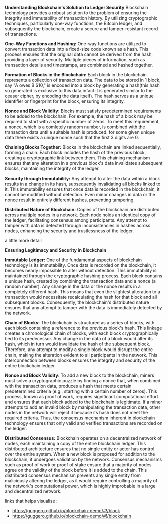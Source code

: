 **Understanding Blockchain's Solution to Ledger Security**
Blockchain technology provides a robust solution to the problem of ensuring the integrity and immutability of transaction history. By utilizing cryptographic techniques, particularly one-way functions, the Bitcoin ledger, and subsequently the blockchain, create a secure and tamper-resistant record of transactions.

**One-Way Functions and Hashing:**
One-way functions are utilized to convert transaction data into a fixed-size code known as a hash. This process ensures that the original data cannot be derived from the hash, providing a layer of security. Multiple pieces of information, such as transaction details and timestamps, are combined and hashed together.

**Formation of Blocks in the Blockchain:**
Each block in the blockchain represents a collection of transaction data. The data to be stored in 1 block, say "A owes B $10," is encoded into a block by generating a hash(this hash so generated is exclusive to this data,infact it is generated similar to the ceaser cipher, by encoding the data itself). The hash serves as a unique identifier or fingerprint for the block, ensuring its integrity.

**Nonce and Block Validity:**
Blocks must satisfy predetermined requirements to be added to the blockchain. For example, the hash of a block may be required to start with a specific number of zeros. To meet this requirement, a nonce, which is a comletely random number, is combined with the transaction data until a suitable hash is produced.
for some given unique data there exists a unique nonce such that the first 3 digits are 0.

**Chaining Blocks Together:**
Blocks in the blockchain are linked sequentially, forming a chain. Each block includes the hash of the previous block, creating a cryptographic link between them. This chaining mechanism ensures that any alteration in a previous block's data invalidates subsequent blocks, maintaining the integrity of the ledger.

**Security through Immutability:**
Any attempt to alter the data within a block results in a change in its hash, subsequently invalidating all blocks linked to it. This immutability ensures that once data is recorded in the blockchain, it cannot be modified without detection. Even minor changes in data or the nonce result in entirely different hashes, preventing tampering.

**Distributed Nature of Blockchain:**
Copies of the blockchain are distributed across multiple nodes in a network. Each node holds an identical copy of the ledger, facilitating consensus among participants. Any attempt to tamper with data is detected through inconsistencies in hashes across nodes, enhancing the security and trustlessness of the ledger.

a little more detail

**Ensuring Legitimacy and Security in Blockchain**

**Immutable Ledger:**
One of the fundamental aspects of blockchain technology is its immutability. Once data is recorded on the blockchain, it becomes nearly impossible to alter without detection. This immutability is maintained through the cryptographic hashing process. Each block contains a unique hash, created by combining the transaction data and a nonce (a random number). Any change in the data or the nonce results in a completely different hash. This means that even the slightest alteration to a transaction would necessitate recalculating the hash for that block and all subsequent blocks. Consequently, the blockchain's distributed nature ensures that any attempt to tamper with the data is immediately detected by the network.

**Chain of Blocks:**
The blockchain is structured as a series of blocks, with each block containing a reference to the previous block's hash. This linkage creates a chronological chain of blocks, with each block cryptographically tied to its predecessor. Any change in the data of a block would alter its hash, which in turn would invalidate the hash of the subsequent block. Therefore, any attempt to modify a single block would disrupt the entire chain, making the alteration evident to all participants in the network. This interconnection between blocks ensures the integrity and security of the entire blockchain ledger.

**Nonce and Block Validity:**
To add a new block to the blockchain, miners must solve a cryptographic puzzle by finding a nonce that, when combined with the transaction data, produces a hash that meets certain predetermined criteria (e.g., starting with a certain number of zeros). This process, known as proof of work, requires significant computational effort and ensures that each block added to the blockchain is legitimate. If a miner attempts to add an invalid block by manipulating the transaction data, other nodes in the network will reject it because its hash does not meet the required criteria. Thus, the consensus mechanism inherent in blockchain technology ensures that only valid and verified transactions are recorded on the ledger.

**Distributed Consensus:**
Blockchain operates on a decentralized network of nodes, each maintaining a copy of the entire blockchain ledger. This distributed architecture ensures that no single entity or actor has control over the entire system. When a new block is proposed for addition to the blockchain, it undergoes validation by the network. Consensus mechanisms such as proof of work or proof of stake ensure that a majority of nodes agree on the validity of the block before it is added to the chain. This distributed consensus mechanism prevents any single entity from maliciously altering the ledger, as it would require controlling a majority of the network's computational power, which is highly improbable in a large and decentralized network.

links that helps visualise : 
- https://guggero.github.io/blockchain-demo/#!/block
- https://guggero.github.io/blockchain-demo/#!/blockchain
